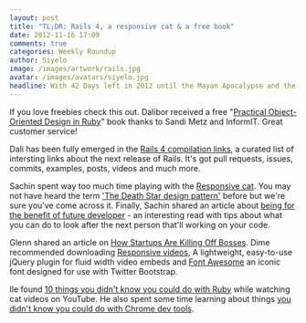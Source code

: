 ```yaml
---
layout: post
title: "TL;DR: Rails 4, a responsive cat & a free book"
date: 2012-11-16 17:09
comments: true
categories: Weekly Roundup
author: Siyelo
image: /images/artwork/rails.jpg
avatar: /images/avatars/siyelo.jpg
headline: With 42 Days left in 2012 until the Mayan Apocalypse and the world comes to an END we’ve decided to to share as much of our insight as possible!... Happy friday from Siyelo.
---
```

If you love freebies check this out. Dalibor received a free "[Practical Object-Oriented Design in Ruby](http://https://twitter.com/sandimetz/status/268753825916133376)" book thanks to Sandi Metz and InformIT.  Great customer service!

Dali has been fully emerged in the [Rails 4 compilation links](http://blog.wyeworks.com/2012/11/13/rails-4-compilation-links/), a curated list of intersting links about the next release of Rails.  It's got pull requests, issues, commits, examples, posts, videos and much more.

Sachin spent way too much time playing with the [Responsive cat](http://roxik.com/cat/).  You may not have heard the term  ['The Death Star design pattern'](http://kkovacs.eu/the-death-star-design-pattern) before but we're sure you've come across it.  Finally, Sachin shared an article about [being for the benefit of future developer](http://tx.pignata.com/2012/11/being-for-the-benefit-of-future-developer.html) - an interesting read with tips about what you can do to look after the next person that'll working on your code.

Glenn shared an article on [How Startups Are Killing Off Bosses](http://www.businessinsider.com/how-startups-are-killing-off-bosses-2012-10). Dime recommended downloading [Responsive videos](http://fitvidsjs.com/), A lightweight, easy-to-use jQuery plugin for fluid width video embeds and [Font Awesome](http://fortawesome.github.com/Font-Awesome ) an iconic font designed for use with Twitter Bootstrap.

Ile found [10 things you didn't know you could do with Ruby](http://www.youtube.com/watch?v=aBgnlBoIkVM) while watching cat videos on YouTube.  He also spent some time learning about things [you didn't know you could do with Chrome dev tools](http://www.igvita.com/2012/11/14/wait-chrome-devtools-could-do-that/ ).
